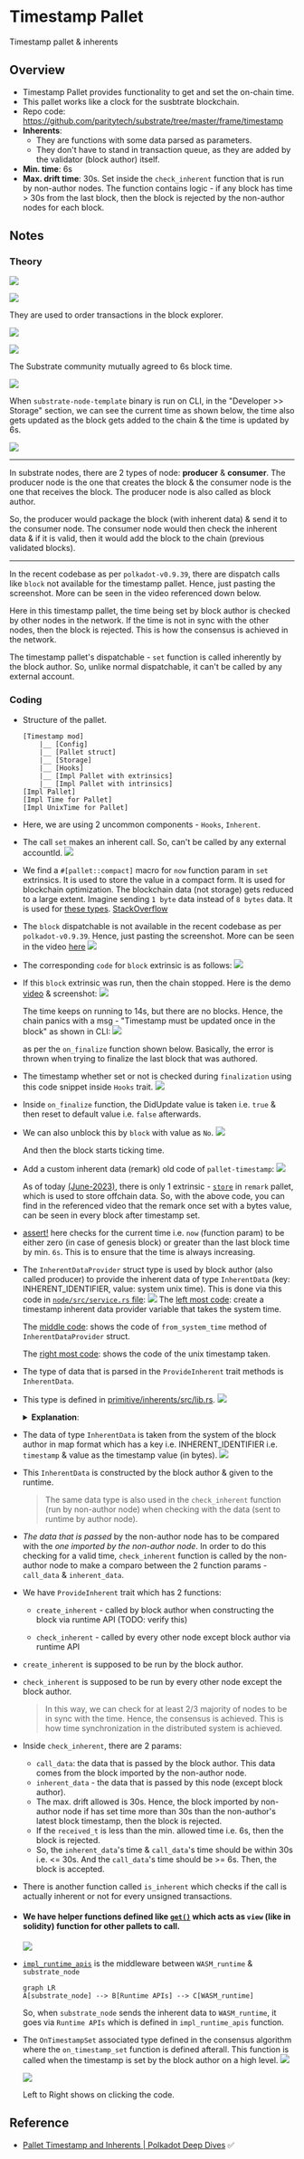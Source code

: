 # Timestamp Pallet

Timestamp pallet & inherents

## Overview

- Timestamp Pallet provides functionality to get and set the on-chain time.
- This pallet works like a clock for the susbtrate blockchain.
- Repo code: https://github.com/paritytech/substrate/tree/master/frame/timestamp
- **Inherents**:
  - They are functions with some data parsed as parameters.
  - They don't have to stand in transaction queue, as they are added by the validator (block author) itself.
- **Min. time**: 6s
- **Max. drift time**: 30s. Set inside the `check_inherent` function that is run by non-author nodes. The function contains logic - if any block has time > 30s from the last block, then the block is rejected by the non-author nodes for each block.

## Notes

### Theory

![](../../img/pallet-timestamp-1.png)

![](../../img/pallet-timestamp-2.png)

They are used to order transactions in the block explorer.

![](../../img/pallet-timestamp-3.png)

![](../../img/pallet-timestamp-4.png)

The Substrate community mutually agreed to 6s block time.

![](../../img/pallet-timestamp-5.png)

When `substrate-node-template` binary is run on CLI, in the "Developer >> Storage" section, we can see the current time as shown below, the time also gets updated as the block gets added to the chain & the time is updated by 6s.

![](../../img/pallet-timestamp-6.png)

---

In substrate nodes, there are 2 types of node: **producer** & **consumer**. The producer node is the one that creates the block & the consumer node is the one that receives the block. The producer node is also called as block author.

So, the producer would package the block (with inherent data) & send it to the consumer node. The consumer node would then check the inherent data & if it is valid, then it would add the block to the chain (previous validated blocks).

---

In the recent codebase as per `polkadot-v0.9.39`, there are dispatch calls like `block` not available for the timestamp pallet. Hence, just pasting the screenshot. More can be seen in the video referenced down below.

Here in this timestamp pallet, the time being set by block author is checked by other nodes in the network. If the time is not in sync with the other nodes, then the block is rejected. This is how the consensus is achieved in the network.

The timestamp pallet's dispatchable - `set` function is called inherently by the block author. So, unlike normal dispatchable, it can't be called by any external account.

### Coding

- Structure of the pallet.

  ```
  [Timestamp mod]
      |__ [Config]
      |__ [Pallet struct]
      |__ [Storage]
      |__ [Hooks]
      |__ [Impl Pallet with extrinsics]
      |__ [Impl Pallet with intrinsics]
  [Impl Pallet]
  [Impl Time for Pallet]
  [Impl UnixTime for Pallet]
  ```

- Here, we are using 2 uncommon components - `Hooks`, `Inherent`.
- The call `set` makes an inherent call. So, can't be called by any external accountId.
  ![](../../img/pallet-timestamp-8.png)
- We find a `#[pallet::compact]` macro for `now` function param in `set` extrinsics. It is used to store the value in a compact form. It is used for blockchain optimization. The blockchain data (not storage) gets reduced to a large extent. Imagine sending `1 byte` data instead of `8 bytes` data. It is used for [these types](https://docs.substrate.io/reference/scale-codec/). [StackOverflow](https://substrate.stackexchange.com/questions/679/when-to-use-compact-on-extrinsic-arguments?rq=1)
- The `block` dispatchable is not available in the recent codebase as per `polkadot-v0.9.39`. Hence, just pasting the screenshot. More can be seen in the video [here](https://youtu.be/HjtxPcuR8a0?list=PLOyWqupZ-WGsfnlpkk0KWX3uS4yg6ZztG&t=656)
  ![](../../img/pallet-timestamp-9.png)
- The corresponding `code` for `block` extrinsic is as follows:
  ![](../../img/pallet-timestamp-10.png)
- If this `block` extrinsic was run, then the chain stopped. Here is the demo [video](https://youtu.be/HjtxPcuR8a0?list=PLOyWqupZ-WGsfnlpkk0KWX3uS4yg6ZztG&t=679) & screenshot:
  ![](../../img/pallet-timestamp-11.png)

  The time keeps on running to 14s, but there are no blocks. Hence, the chain panics with a msg - "Timestamp must be updated once in the block" as shown in CLI:
  ![](../../img/pallet-timestamp-12.png)

  as per the `on_finalize` function shown below. Basically, the error is thrown when trying to finalize the last block that was authored.

- The timestamp whether set or not is checked during `finalization` using this code snippet inside `Hooks` trait.
  ![](../../img/pallet-timestamp-7.png)
- Inside `on_finalize` function, the DidUpdate value is taken i.e. `true` & then reset to default value i.e. `false` afterwards.
- We can also unblock this by `block` with value as `No`.
  ![](../../img/pallet-timestamp-13.png)

  And then the block starts ticking time.

- Add a custom inherent data (remark)
  old code of `pallet-timestamp`:
  ![](../../img/pallet-timestamp-14.png)

  As of today [(June-2023)](https://github.com/paritytech/substrate/releases/tag/monthly-2023-06), there is only 1 extrinsic - [`store`](https://github.com/paritytech/substrate/blob/85415fb3a452dba12ff564e6b093048eed4c5aad/frame/remark/src/lib.rs#L67-L78) in `remark` pallet, which is used to store offchain data. So, with the above code, you can find in the referenced video that the remark once set with a bytes value, can be seen in every block after timestamp set.

- [assert!](https://github.com/paritytech/substrate/blob/85415fb3a452dba12ff564e6b093048eed4c5aad/frame/timestamp/src/lib.rs#L206-L210) here checks for the current time i.e. `now` (function param) to be either zero (in case of genesis block) or greater than the last block time by min. `6s`. This is to ensure that the time is always increasing.
- The `InherentDataProvider` struct type is used by block author (also called producer) to provide the inherent data of type `InherentData` (key: INHERENT_IDENTIFIER, value: system unix time). This is done via this code in [`node/src/service.rs` file](https://github.com/substrate-developer-hub/substrate-node-template/blob/87b1b4728e29f68c6b2bafde7f3d0f4c8af9b302/node/src/service.rs#L111-L120):
  ![](../../img/pallet-timestamp-17.png)
  The <u>left most code</u>: create a timestamp inherent data provider variable that takes the system time.

  The <u>middle code</u>: shows the code of `from_system_time` method of `InherentDataProvider` struct.

  The <u>right most code</u>: shows the code of the unix timestamp taken.

- The type of data that is parsed in the `ProvideInherent` trait methods is `InherentData`.
- This type is defined in [primitive/inherents/src/lib.rs](https://github.com/paritytech/substrate/blob/85415fb3a452dba12ff564e6b093048eed4c5aad/primitives/inherents/src/lib.rs#L203-L217).
  ![](../../img/pallet-timestamp-16.png)

  <details><summary><b>Explanation</b>: </summary>

  The code above defines two Rust types: `InherentIdentifier` and `InherentData`.

  `InherentIdentifier` is a type alias for an array of 8 bytes (`[u8; 8]`). It is used to represent an identifier for an inherent.

  `InherentData` is a struct that represents the inherent data to include in a block. It contains a `BTreeMap` called `data` that maps `InherentIdentifier` keys to `Vec<u8>` values. The `data` field is used to store all inherent data encoded with parity-scale-codec and an identifier.

  The `InherentData` struct also provides a `new()` method that creates a new instance of the struct with an empty `data` field.

  Both types derive several traits, including `Clone`, `Default`, `Encode`, `Decode`, and `TypeInfo`. The `Encode` and `Decode` traits are provided by the `parity-scale-codec` crate, which is used to encode and decode the inherent data. The `TypeInfo` trait is provided by the `scale_info` crate, which is used to generate type information for the struct.

  Overall, this code defines a data structure for storing inherent data in a block, which can be used in a Rust blockchain implementation like substrate.

  </details>

- The data of type `InherentData` is taken from the system of the block author in map format which has a key i.e. INHERENT_IDENTIFIER i.e. `timestamp` & value as the timestamp value (in bytes).
  ![](../../img/pallet-timestamp-15.png)
- This `InherentData` is constructed by the block author & given to the runtime.
  > The same data type is also used in the `check_inherent` function (run by non-author node) when checking with the data (sent to runtime by author node).
- _The data that is passed_ by the non-author node has to be compared with the _one imported by the non-author node_. In order to do this checking for a valid time, `check_inherent` function is called by the non-author node to make a comparo between the 2 function params - `call_data` & `inherent_data`.
- We have `ProvideInherent` trait which has 2 functions:

  - `create_inherent` - called by block author when constructing the block via runtime API (TODO: verify this)

  - `check_inherent` - called by every other node except block author via runtime API

- `create_inherent` is supposed to be run by the block author.
- `check_inherent` is supposed to be run by every other node except the block author.
  > In this way, we can check for at least 2/3 majority of nodes to be in sync with the time. Hence, the consensus is achieved. This is how time synchronization in the distributed system is achieved.
- Inside `check_inherent`, there are 2 params:
  - `call_data`: the data that is passed by the block author. This data comes from the block imported by the non-author node.
  - `inherent_data` - the data that is passed by this node (except block author).
  - The max. drift allowed is 30s. Hence, the block imported by non-author node if has set time more than 30s than the non-author's latest block timestamp, then the block is rejected.
  - If the `received_t` is less than the min. allowed time i.e. 6s, then the block is rejected.
  - So, the `inherent_data`'s time & `call_data`'s time should be within 30s i.e. <= 30s. And the `call_data`'s time should be >= 6s. Then, the block is accepted.
- There is another function called `is_inherent` which checks if the call is actually inherent or not for every unsigned transactions.
- #### We have helper functions defined like [`get()`](https://github.com/paritytech/substrate/blob/85415fb3a452dba12ff564e6b093048eed4c5aad/frame/timestamp/src/lib.rs#L274-L276) which acts as `view` (like in solidity) function for other pallets to call.

  ![](../../img/pallet-timestamp-18.png)

- [`impl_runtime_apis`](https://github.com/paritytech/substrate/blob/85415fb3a452dba12ff564e6b093048eed4c5aad/bin/node/runtime/src/lib.rs#L2070-L2071) is the middleware between `WASM_runtime` & `substrate_node`

  ```mermaid
  graph LR
  A[substrate_node] --> B[Runtime APIs] --> C[WASM_runtime]
  ```

  So, when `substrate_node` sends the inherent data to `WASM_runtime`, it goes via `Runtime APIs` which is defined in `impl_runtime_apis` function.

- The `OnTimestampSet` associated type defined in the consensus algorithm where the `on_timestamp_set` function is defined afterall. This function is called when the timestamp is set by the block author on a high level.
  ![](../../img/pallet-timestamp-19.png)

  ![](../../img/pallet-timestamp-20.png)

  Left to Right shows on clicking the code.

## Reference

- [Pallet Timestamp and Inherents | Polkadot Deep Dives](https://www.youtube.com/watch?v=HjtxPcuR8a0) ✅
